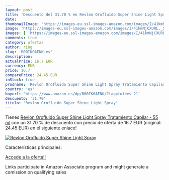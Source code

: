 ```yaml
---
layout: post
title: 'Descuento del 31.70 % en Revlon Orofluido Super Shine Light Spray'
date: 
thumbnailImage: 'https://images-eu.ssl-images-amazon.com/images/I/41kmNjCXURL._SL200_.jpg'
image: 'https://images-eu.ssl-images-amazon.com/images/I/41kmNjCXURL._SL200_.jpg'
images: [ 'https://images-eu.ssl-images-amazon.com/images/I/41kmNjCXURL._SL200_.jpg' ]
comments: true
category: ofertas
author: ring
slug: 'B00IK0AENK-es'
description:
actualPrice: 16.7 EUR
currency: EUR
price: 16.7
comparePrice: 24.45 EUR
inStock: true
prodname: 'Revlon Orofluido Super Shine Light Spray Tratamiento Capilar - 55 ml'
country: 'es'
buyurl: 'https://www.amazon.es/dp/B00IK0AENK/?tag=tolees-21'
descuento: '31.70'
titulo: 'Revlon Orofluido Super Shine Light Spray'
---
```


Tienes [Revlon Orofluido Super Shine Light Spray Tratamiento Capilar - 55 ml](https://www.amazon.es/dp/B00IK0AENK/?tag=tolees-21) con un 31.70 % de descuento con precio de oferta de 16.7 EUR (original: 24.45 EUR) en el siguiente enlace!

[![Revlon Orofluido Super Shine Light Spray](https://images-eu.ssl-images-amazon.com/images/I/41kmNjCXURL._SL200_.jpg)](https://www.amazon.es/dp/B00IK0AENK/?tag=tolees-21)

Características principales:


[Accede a la oferta!!](https://www.amazon.es/dp/B00IK0AENK/?tag=tolees-21)

Links participate in Amazon Associate program and might generate a comission on qualifying sales


